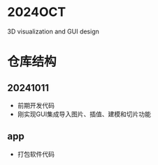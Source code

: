 # 2024OCT
3D visualization and GUI design
# 仓库结构
## 20241011
- 前期开发代码
- 刚实现GUI集成导入图片、插值、建模和切片功能
## app
- 打包软件代码
